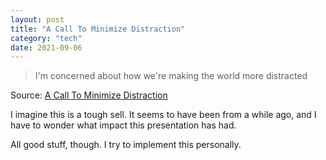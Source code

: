 ```yaml
---
layout: post
title: "A Call To Minimize Distraction"
category: "tech"
date: 2021-09-06
---
```


> I'm concerned about how we're making the world more distracted

Source: [A Call To Minimize Distraction](http://www.minimizedistraction.com/)

I imagine this is a tough sell.  It seems to have been from a while ago, and I have to wonder what impact this presentation has had.

All good stuff, though. I try to implement this personally.
